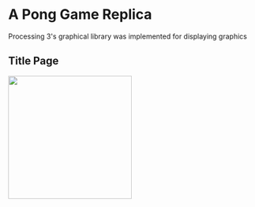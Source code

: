 # A Pong Game Replica 

Processing 3's graphical library was implemented for displaying graphics 

## Title Page
<img src = "Pong/Pong/TitleScreen.png" width=250 style="float: left; margin-right: 10px;"/> 
